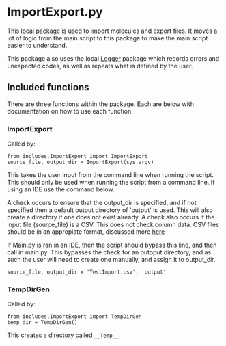 # ImportExport.py
This local package is used to import molecules and export files. It moves a lot of logic from the main script to this package to make the main script easier to understand. 

This package also uses the local [Logger](/docs/Logger.Md) package which records errors and unespected codes, as well as repeats what is defined by the user. 

## Included functions
There are three functions within the package. Each are below with documentation on how to use each function:

### ImportExport
Called by:

```
from includes.ImportExport import ImportExport
source_file, output_dir = ImportExport(sys.argv)
```

This takes the user input from the command line when running the script. This should only be used when running the script from a command line. If using an IDE use the command below.

A check occurs to ensure that the output_dir is specified, and if not specified then a default output directory of 'output' is used. This will also create a directory if one does not exist already. A check also occurs if the input file (source_file) is a CSV. This does not check column data. CSV files should be in an appropiate format, discussed more [here](/docs/Main.Md)

If Main.py is ran in an IDE, then the script should bypass this line, and then call in main.py. This bypasses the check for an outoput directory, and as such the user will need to create one manually, and assign it to output_dir. 

```
source_file, output_dir = 'TestImport.csv', 'output'
```

### TempDirGen
Called by:
```
from includes.ImportExport import TempDirGen
temp_dir = TempDirGen()
```

This creates a directory called ```__Temp__``` 

